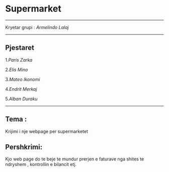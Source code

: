 # **Supermarket**
___
Kryetar grupi : *Armelindo Lalaj*
___
## **Pjestaret** 

 1.*Paris Zarka*
 
 2.*Elis Mino*

 3.*Mateo Ikonomi*
 
 4.*Endrit Merkaj*
 
 5.*Alban Duraku*
 ___
## **Tema** :  
Krijimi i nje webpage per supermarketet

## **Pershkrimi**: 
Kjo web page do te beje te mundur prerjen e faturave nga shites te ndryshem , kontrollin e bilancit etj.
